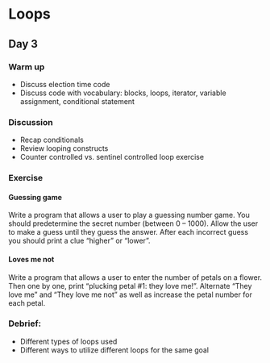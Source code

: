# Loops
## Day 3

### Warm up
* Discuss election time code
* Discuss code with vocabulary: blocks, loops, iterator, variable assignment, conditional statement

### Discussion
* Recap conditionals
* Review looping constructs
* Counter controlled vs. sentinel controlled loop exercise

### Exercise
#### Guessing game

Write a program that allows a user to play a guessing number game. You should predetermine the secret number (between 0 – 1000). Allow the user to make a guess until they guess the answer. After each incorrect guess you should print a clue “higher” or “lower”.

#### Loves me not

Write a program that allows a user to enter the number of petals on a flower. Then one by one, print “plucking petal #1: they love me!”. Alternate “They love me” and “They love me not” as well as increase the petal number for each petal.

### Debrief:
* Different types of loops used
* Different ways to utilize different loops for the same goal
